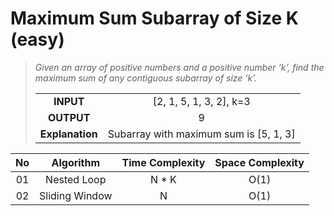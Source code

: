 # Maximum Sum Subarray of Size K (easy)

> *Given an array of positive numbers and a positive number ‘k’, find the maximum sum of any contiguous subarray of size ‘k’.*
>
> |  |   |
> | :--------: | :---: |
> | **INPUT**  | [2, 1, 5, 1, 3, 2], k=3 |
> | **OUTPUT**   | 9|
> | **Explanation** | Subarray with maximum sum is [5, 1, 3] |

 | No  | Algorithm | Time Complexity | Space Complexity |
 | :-: |:--------: | :-------------: | :--------------: |
 | 01  | Nested Loop | N * K | O(1) |
 | 02  | Sliding Window | N | O(1) |
